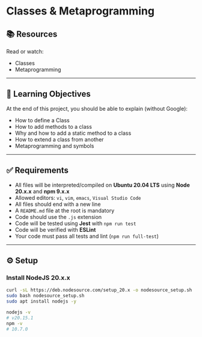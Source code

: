 # Classes & Metaprogramming

## 📚 Resources
Read or watch:
- Classes
- Metaprogramming

---

## 🎯 Learning Objectives
At the end of this project, you should be able to explain (without Google):
- How to define a Class
- How to add methods to a class
- Why and how to add a static method to a class
- How to extend a class from another
- Metaprogramming and symbols

---

## ✅ Requirements
- All files will be interpreted/compiled on **Ubuntu 20.04 LTS** using **Node 20.x.x** and **npm 9.x.x**
- Allowed editors: `vi`, `vim`, `emacs`, `Visual Studio Code`
- All files should end with a new line
- A `README.md` file at the root is mandatory
- Code should use the `.js` extension
- Code will be tested using **Jest** with `npm run test`
- Code will be verified with **ESLint**
- Your code must pass all tests and lint (`npm run full-test`)

---

## ⚙️ Setup

### Install NodeJS 20.x.x
```bash
curl -sL https://deb.nodesource.com/setup_20.x -o nodesource_setup.sh
sudo bash nodesource_setup.sh
sudo apt install nodejs -y

nodejs -v
# v20.15.1
npm -v
# 10.7.0
